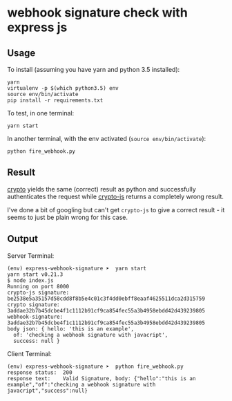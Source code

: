 # webhook signature check with express js

## Usage

To install (assuming you have yarn and python 3.5 installed):

```
yarn
virtualenv -p $(which python3.5) env
source env/bin/activate
pip install -r requirements.txt
```

To test, in one terminal:

```
yarn start
```

In another terminal, with the env activated (`source env/bin/activate`):

```
python fire_webhook.py 
```

## Result

[crypto](https://www.npmjs.com/package/crypto) yields the same (correct) result as python and successfully 
authenticates the request while [crypto-js](https://www.npmjs.com/package/crypto-js) returns a completely wrong result.
 
I've done a bit of googling but can't get `crypto-js` to give a correct result - it seems to just be plain wrong
for this case.


## Output

Server Terminal:

```
(env) express-webhook-signature ➤  yarn start
yarn start v0.21.3
$ node index.js 
Running on port 8000
crypto-js signature: be2538e5a35157d58cdd8f8b5e4c01c3f4dd0ebff8eaaf4625511dca2d315759
crypto signature:    3addae32b7b45dcbe4f1c1112b91cf9ca854fec55a3b4958ebdd42d439239805
webhook-signature:   3addae32b7b45dcbe4f1c1112b91cf9ca854fec55a3b4958ebdd42d439239805
body json: { hello: 'this is an example',
  of: 'checking a webhook signature with javacript',
  success: null }
```

Client Terminal:

```
(env) express-webhook-signature ➤  python fire_webhook.py 
response status:  200
response text:    Valid Signature, body: {"hello":"this is an example","of":"checking a webhook signature with javacript","success":null}

```
